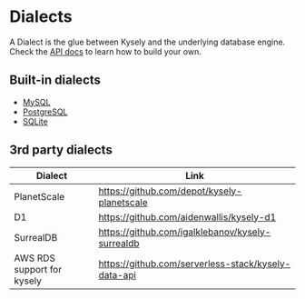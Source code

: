 # Dialects

A Dialect is the glue between Kysely and the underlying database engine. Check the [API docs](https://koskimas.github.io/kysely/interfaces/Dialect.html) to learn how to build your own.

## Built-in dialects

- [MySQL](https://koskimas.github.io/kysely/classes/MysqlDialect.html)
- [PostgreSQL](https://koskimas.github.io/kysely/classes/PostgresDialect.html)
- [SQLite](https://koskimas.github.io/kysely/classes/SqliteDialect.html)

## 3rd party dialects

| Dialect                    | Link                                                |
| -------------------------- | --------------------------------------------------- |
| PlanetScale                | https://github.com/depot/kysely-planetscale         |
| D1                         | https://github.com/aidenwallis/kysely-d1            |
| SurrealDB                  | https://github.com/igalklebanov/kysely-surrealdb    |
| AWS RDS support for kysely | https://github.com/serverless-stack/kysely-data-api |

